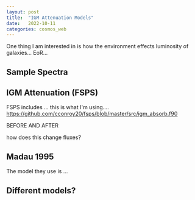 ```yaml
---
layout: post
title:  "IGM Attenuation Models"
date:   2022-10-11
categories: cosmos_web
---
```


One thing I am interested in is how the environment effects luminosity of galaxies... EoR...


## Sample Spectra


## IGM Attenuation (FSPS)

FSPS includes ... this is what I'm using....
https://github.com/cconroy20/fsps/blob/master/src/igm_absorb.f90


BEFORE AND AFTER

how does this change fluxes?

## Madau 1995

The model they use is ...


## Different models?
